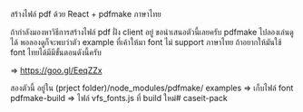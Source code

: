 สร้างไฟล์ pdf ด้วย React + pdfmake ภาษาไทย

ถ้ากำลังมองหาวิธีการสร้างไฟล์ pdf ฝั่ง client อยู่ ขอนำเสนอตัวนี้เลยครับ pdfmake ไปลองเล่นดูได้ พอลองดูก็จะพบว่าตัว example ที่เค้าให้มา font ไม่ support ภาษาไทย ถ้าอยากให้มันใช้ font ไทยได้มีมีขั้นตอนดังนี้ครับ

  => https://goo.gl/EeqZZx


สองตัวนี้ อยู่ใน  (prject folder)/node_modules/pdfmake/
examples => เก็บไฟล์ font 
pdfmake-build => ไฟล์ vfs_fonts.js ที่ build ใหม่# caseit-pack
